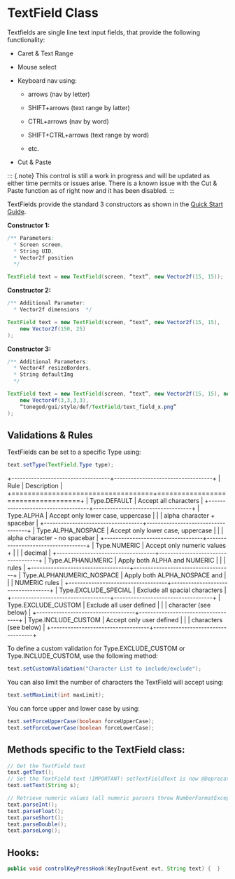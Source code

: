 TextField Class
===============

Textfields are single line text input fields, that provide the following
functionality:

-   Caret & Text Range

-   Mouse select

-   Keyboard nav using:

    -   arrows (nav by letter)

    -   SHIFT+arrows (text range by latter)

    -   CTRL+arrows (nav by word)

    -   SHIFT+CTRL+arrows (text range by word)

    -   etc.

-   Cut & Paste

::: {.note}
This control is still a work in progress and will be updated as either
time permits or issues arise. There is a known issue with the Cut &
Paste function as of right now and it has been disabled.
:::

TextFields provide the standard 3 constructors as shown in the [Quick
Start Guide](../../../jme3/contributions/tonegodgui/quickstart).

**Constructor 1:**

```java
/** Parameters:
  * Screen screen,
  * String UID,
  * Vector2f position
  */

TextField text = new TextField(screen, “text”, new Vector2f(15, 15));
```

**Constructor 2:**

```java
/** Additional Parameter:
  * Vector2f dimensions  */

TextField text = new TextField(screen, “text”, new Vector2f(15, 15),
    new Vector2f(150, 25)
);
```

**Constructor 3:**

```java
/** Additional Parameters:
  * Vector4f resizeBorders,
  * String defaultImg
  */

TextField text = new TextField(screen, “text”, new Vector2f(15, 15), new Vector2f(150, 25),
    new Vector4f(3,3,3,3),
    “tonegod/gui/style/def/TextField/text_field_x.png”
);
```

Validations & Rules
-------------------

TextFields can be set to a specific Type using:

```java
text.setType(TextField.Type type);
```

+-----------------------------------+-----------------------------------+
| Rule                              | Description                       |
+===================================+===================================+
| Type.DEFAULT                      | Accept all characters             |
+-----------------------------------+-----------------------------------+
| Type.ALPHA                        | Accept only lower case, uppercase |
|                                   | alpha character + spacebar        |
+-----------------------------------+-----------------------------------+
| Type.ALPHA\_NOSPACE               | Accept only lower case, uppercase |
|                                   | alpha character - no spacebar     |
+-----------------------------------+-----------------------------------+
| Type.NUMERIC                      | Accept only numeric values +      |
|                                   | decimal                           |
+-----------------------------------+-----------------------------------+
| Type.ALPHANUMERIC                 | Apply both ALPHA and NUMERIC      |
|                                   | rules                             |
+-----------------------------------+-----------------------------------+
| Type.ALPHANUMERIC\_NOSPACE        | Apply both ALPHA\_NOSPACE and     |
|                                   | NUMERIC rules                     |
+-----------------------------------+-----------------------------------+
| Type.EXCLUDE\_SPECIAL             | Exclude all spacial characters    |
+-----------------------------------+-----------------------------------+
| Type.EXCLUDE\_CUSTOM              | Exclude all user defined          |
|                                   | character (see below)             |
+-----------------------------------+-----------------------------------+
| Type.INCLUDE\_CUSTOM              | Accept only user defined          |
|                                   | characters (see below)            |
+-----------------------------------+-----------------------------------+

To define a custom validation for Type.EXCLUDE\_CUSTOM or
Type.INCLUDE\_CUSTOM, use the following method:

```java
text.setCustomValidation("Character List to include/exclude");
```

You can also limit the number of characters the TextField will accept
using:

```java
text.setMaxLimit(int maxLimit);
```

You can force upper and lower case by using:

```java
text.setForceUpperCase(boolean forceUpperCase);
text.setForceLowerCase(boolean forceLowerCase);
```

Methods specific to the TextField class:
----------------------------------------

```java
// Get the TextField text
text.getText();
// Set the TextField text !IMPORTANT! setTextFieldText is now @Deprecated, use the following instead:
text.setText(String s);

// Retrieve numeric values (all numeric parsers throw NumberFormatException
text.parseInt();
text.parseFloat();
text.parseShort();
text.parseDouble();
text.parseLong();
```

Hooks:
------

```java
public void controlKeyPressHook(KeyInputEvent evt, String text) {  }
```

